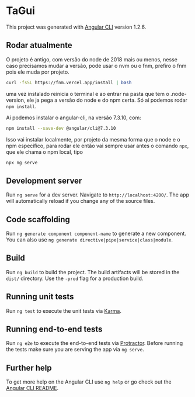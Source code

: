 # TaGui

This project was generated with [Angular CLI](https://github.com/angular/angular-cli) version 1.2.6.

## Rodar atualmente
O projeto é antigo, com versão do node de 2018 mais ou menos, nesse caso precisamos mudar a versão, pode usar o nvm ou o fnm, prefiro o fnm pois ele muda por projeto.
```bash
curl -fsSL https://fnm.vercel.app/install | bash
```
uma vez instalado reinicia o terminal e ao entrar na pasta que tem o .node-version, ele ja pega a versão do node e do npm certa. Só aí podemos rodar `npm install`.

Aí podemos instalar o angular-cli, na versão 7.3.10, com:
```bash
npm install --save-dev @angular/cli@7.3.10
```
Isso vai instalar localmente, por projeto da mesma forma que o node e o npm específico, para rodar ele então vai sempre usar antes o comando `npx`, que ele chama o npm local, tipo
```bash
npx ng serve
```

## Development server

Run `ng serve` for a dev server. Navigate to `http://localhost:4200/`. The app will automatically reload if you change any of the source files.

## Code scaffolding

Run `ng generate component component-name` to generate a new component. You can also use `ng generate directive|pipe|service|class|module`.

## Build

Run `ng build` to build the project. The build artifacts will be stored in the `dist/` directory. Use the `-prod` flag for a production build.

## Running unit tests

Run `ng test` to execute the unit tests via [Karma](https://karma-runner.github.io).

## Running end-to-end tests

Run `ng e2e` to execute the end-to-end tests via [Protractor](http://www.protractortest.org/).
Before running the tests make sure you are serving the app via `ng serve`.

## Further help

To get more help on the Angular CLI use `ng help` or go check out the [Angular CLI README](https://github.com/angular/angular-cli/blob/master/README.md).
